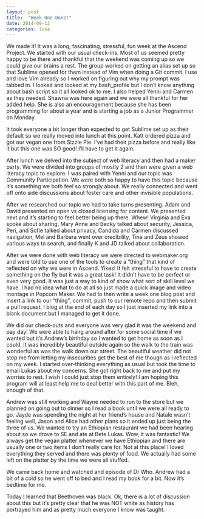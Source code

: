 ```yaml
---
layout: post
title:  "Week One Done!"
date: 2014-09-12  
categories: lisa 
---
```


We made it! It was a long, fascinating, stressful, fun week at the Ascend Project. We started with our usual check-ins. Most of us seemed pretty happy to be there and thankful that the weekend was coming up so we could give our brains a rest. The group worked on getting an alias set up so that Sublime opened for them instead of Vim when doing a Git commit. I use and love Vim already so I worked on figuring out why my prompt was tabbed in. I looked and looked at my bash_profile but I don’t know anything about bash script so it all looked ok to me. I also helped Yenni and Carmen as they needed. Shawna was here again and we were all thankful for her added help. She is also an encouragement because she has been programming for about a year and is starting a job as a Junior Programmer on Monday.

It took everyone a bit longer than expected to get Sublime set up as their default so we really moved into lunch at this point. Katt ordered pizza and got our vegan one from Sizzle Pie. I’ve had their pizza before and really like it but this one was SO good! I’ll have to get it again.

After lunch we delved into the subject of web literacy and then had a maker party. We were divided into groups of mostly 2 and then were given a web literacy topic to explore. I was paired with Yenni and our topic was Community Participation. We were both so happy to have this topic because it’s something we both feel so strongly about. We really connected and went off onto side discussions about foster care and other invisible populations.

After we researched our topic we had to take turns presenting. Adam and David presented on open vs closed licensing for content. We presented next and it’s starting to feel better being up there. Whew! Virginia and Eva spoke about sharing, Mary Anne and Becky talked about security, Jessica, Peri, and Sofie talked about privacy, Candida and Carmen discussed navigation, Mel and Barbara went over credibility, Tina and Zeus showed various ways to search, and finally K and JD talked about collaboration.

After we were done with web literacy we were directed to webmaker.org and were told to use one of the tools to create a “thing” that kind of reflected on why we were in Ascend. Yikes! It felt stressful to have to create something on the fly but it was a great task! It didn’t have to be perfect or even very good. It was just a way to kind of show what sort of skill level we have. I had no idea what to do at all so just made a quick image and video montage in Popcorn Maker. We had to then write a week one blog post and insert a link to our “thing”, commit, push to our remote repo and then submit a pull request. I blog at the end of each day so I just inserted my link into a blank document but I managed to get it done.

We did our check-outs and everyone was very glad it was the weekend and pay day! We were able to hang around after for some social time if we wanted but it’s Andrew’s birthday so I wanted to get home as soon as I could. It was incredibly beautiful outside again so the walk to the train was wonderful as was the walk down our street. The beautiful weather did not stop me from letting my insecurities get the best of me though as I reflected on my week. I started over-thinking everything as usual but took the time to email Lukas about my concerns. She got right back to me and put my worries to rest. I wish I could just stop them entirely! I am hoping this program will at least help me to deal better with this part of me. Bleh, enough of that.

Andrew was still working and Wayne needed to run to the store but we planned on going out to dinner so I read a book until we were all ready to go. Jayde was spending the night at her friend’s house and Natale wasn’t feeling well, Jason and Alice had other plans so it ended up just being the three of us. We wanted to try an Ethiopian restaurant we had been hearing about so we drove to SE and ate at Bete Lukas. Wow, it was fantastic! We always get the vegan platter whenever we have Ethiopian and there are usually one or two items I don’t really care for. Not at this place! I loved everything they served and there was plenty of food. We actually had some left on the platter by the time we were all stuffed.

We came back home and watched and episode of Dr Who. Andrew had a bit of a cold so he went off to bed and I read my book for a bit. Now it’s bedtime for me.

Today I learned that Beethoven was black. Ok, there is a lot of discussion about this but it’s pretty clear that he was NOT white as history has portrayed him and as pretty much everyone I know was taught.

